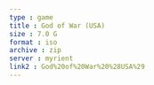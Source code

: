 ```yaml
---
type : game
title : God of War (USA)
size : 7.0 G
format : iso
archive : zip
server : myrient
link2 : God%20of%20War%20%28USA%29
---
```

